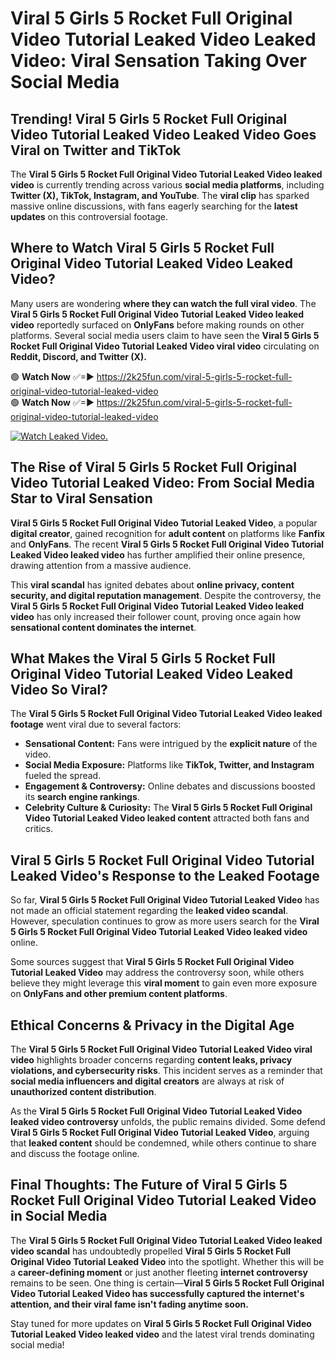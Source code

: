 # Viral 5 Girls 5 Rocket Full Original Video Tutorial Leaked Video Leaked Video: Viral Sensation Taking Over Social Media

## **Trending! Viral 5 Girls 5 Rocket Full Original Video Tutorial Leaked Video Leaked Video Goes Viral on Twitter and TikTok**
The **Viral 5 Girls 5 Rocket Full Original Video Tutorial Leaked Video leaked video** is currently trending across various **social media platforms**, including **Twitter (X), TikTok, Instagram, and YouTube**. The **viral clip** has sparked massive online discussions, with fans eagerly searching for the **latest updates** on this controversial footage.

## **Where to Watch Viral 5 Girls 5 Rocket Full Original Video Tutorial Leaked Video Leaked Video?**
Many users are wondering **where they can watch the full viral video**. The **Viral 5 Girls 5 Rocket Full Original Video Tutorial Leaked Video leaked video** reportedly surfaced on **OnlyFans** before making rounds on other platforms. Several social media users claim to have seen the **Viral 5 Girls 5 Rocket Full Original Video Tutorial Leaked Video viral video** circulating on **Reddit, Discord, and Twitter (X).**

🟢 **Watch Now** ✅=► https://2k25fun.com/viral-5-girls-5-rocket-full-original-video-tutorial-leaked-video  
🟢 **Watch Now** ✅=► https://2k25fun.com/viral-5-girls-5-rocket-full-original-video-tutorial-leaked-video  

[![Watch Leaked Video.](https://miro.medium.com/v2/resize:fit:828/format:webp/1*cilzJN44JGOrTw9NJCrNHA.gif "Watch Leaked Video")](https://2k25fun.com/viral-5-girls-5-rocket-full-original-video-tutorial-leaked-video)

## **The Rise of Viral 5 Girls 5 Rocket Full Original Video Tutorial Leaked Video: From Social Media Star to Viral Sensation**
**Viral 5 Girls 5 Rocket Full Original Video Tutorial Leaked Video**, a popular **digital creator**, gained recognition for **adult content** on platforms like **Fanfix** and **OnlyFans**. The recent **Viral 5 Girls 5 Rocket Full Original Video Tutorial Leaked Video leaked video** has further amplified their online presence, drawing attention from a massive audience.

This **viral scandal** has ignited debates about **online privacy, content security, and digital reputation management**. Despite the controversy, the **Viral 5 Girls 5 Rocket Full Original Video Tutorial Leaked Video leaked video** has only increased their follower count, proving once again how **sensational content dominates the internet**.

## **What Makes the Viral 5 Girls 5 Rocket Full Original Video Tutorial Leaked Video Leaked Video So Viral?**
The **Viral 5 Girls 5 Rocket Full Original Video Tutorial Leaked Video leaked footage** went viral due to several factors:
- **Sensational Content:** Fans were intrigued by the **explicit nature** of the video.
- **Social Media Exposure:** Platforms like **TikTok, Twitter, and Instagram** fueled the spread.
- **Engagement & Controversy:** Online debates and discussions boosted its **search engine rankings**.
- **Celebrity Culture & Curiosity:** The **Viral 5 Girls 5 Rocket Full Original Video Tutorial Leaked Video leaked content** attracted both fans and critics.

## **Viral 5 Girls 5 Rocket Full Original Video Tutorial Leaked Video's Response to the Leaked Footage**
So far, **Viral 5 Girls 5 Rocket Full Original Video Tutorial Leaked Video** has not made an official statement regarding the **leaked video scandal**. However, speculation continues to grow as more users search for the **Viral 5 Girls 5 Rocket Full Original Video Tutorial Leaked Video leaked video** online.

Some sources suggest that **Viral 5 Girls 5 Rocket Full Original Video Tutorial Leaked Video** may address the controversy soon, while others believe they might leverage this **viral moment** to gain even more exposure on **OnlyFans and other premium content platforms**.

## **Ethical Concerns & Privacy in the Digital Age**
The **Viral 5 Girls 5 Rocket Full Original Video Tutorial Leaked Video viral video** highlights broader concerns regarding **content leaks, privacy violations, and cybersecurity risks**. This incident serves as a reminder that **social media influencers and digital creators** are always at risk of **unauthorized content distribution**.

As the **Viral 5 Girls 5 Rocket Full Original Video Tutorial Leaked Video leaked video controversy** unfolds, the public remains divided. Some defend **Viral 5 Girls 5 Rocket Full Original Video Tutorial Leaked Video**, arguing that **leaked content** should be condemned, while others continue to share and discuss the footage online.

## **Final Thoughts: The Future of Viral 5 Girls 5 Rocket Full Original Video Tutorial Leaked Video in Social Media**
The **Viral 5 Girls 5 Rocket Full Original Video Tutorial Leaked Video leaked video scandal** has undoubtedly propelled **Viral 5 Girls 5 Rocket Full Original Video Tutorial Leaked Video** into the spotlight. Whether this will be a **career-defining moment** or just another fleeting **internet controversy** remains to be seen. One thing is certain—**Viral 5 Girls 5 Rocket Full Original Video Tutorial Leaked Video has successfully captured the internet's attention, and their viral fame isn't fading anytime soon.**

Stay tuned for more updates on **Viral 5 Girls 5 Rocket Full Original Video Tutorial Leaked Video leaked video** and the latest viral trends dominating social media!